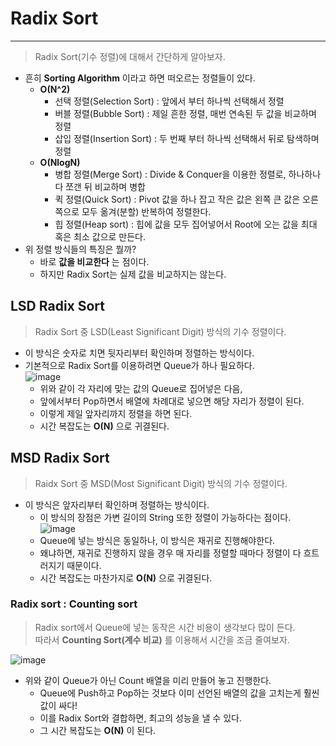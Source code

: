 # Radix Sort
---
> Radix Sort(기수 정렬)에 대해서 간단하게 알아보자.  

- 흔히 __Sorting Algorithm__ 이라고 하면 떠오르는 정렬들이 있다.
  - __O(N^2)__
    - 선택 정렬(Selection Sort) : 앞에서 부터 하나씩 선택해서 정렬
    - 버블 정렬(Bubble Sort) : 제일 흔한 정렬, 매번 연속된 두 값을 비교하며 정렬
    - 삽입 정렬(Insertion Sort) : 두 번째 부터 하나씩 선택해서 뒤로 탐색하며 정렬
  - __O(NlogN)__
    - 병합 정렬(Merge Sort) : Divide & Conquer을 이용한 정렬로, 하나하나 다 쪼갠 뒤 비교하며 병합
    - 퀵 정렬(Quick Sort) : Pivot 값을 하나 잡고 작은 값은 왼쪽 큰 값은 오른쪽으로 모두 옮겨(분할) 반복하여 정렬한다.
    - 힙 정렬(Heap sort) : 힙에 값을 모두 집어넣어서 Root에 오는 값을 최대 혹은 최소 값으로 만든다.
- 위 정렬 방식들의 특징은 뭘까?
  - 바로 __값을 비교한다__ 는 점이다.
  - 하지만 Radix Sort는 실제 값을 비교하지는 않는다.

## LSD Radix Sort
> Radix Sort 중 LSD(Least Significant Digit) 방식의 기수 정렬이다.  
- 이 방식은 숫자로 치면 뒷자리부터 확인하며 정렬하는 방식이다.
- 기본적으로 Radix Sort를 이용하려면 Queue가 하나 필요하다.  
![image](https://user-images.githubusercontent.com/71700079/170820647-98e3c8e3-a26b-4d74-bf91-ce7444470ab2.png)  
  - 위와 같이 각 자리에 맞는 값의 Queue로 집어넣은 다음,
  - 앞에서부터 Pop하면서 배열에 차례대로 넣으면 해당 자리가 정렬이 된다.
  - 이렇게 제일 앞자리까지 정렬을 하면 된다.
  - 시간 복잡도는 __O(N)__ 으로 귀결된다.


## MSD Radix Sort
> Raidx Sort 중 MSD(Most Significant Digit) 방식의 기수 정렬이다.  
- 이 방식은 앞자리부터 확인하며 정렬하는 방식이다.
  - 이 방식의 장점은 가변 길이의 String 또한 정렬이 가능하다는 점이다.  
![image](https://user-images.githubusercontent.com/71700079/170820824-b227f554-7fe6-4218-b81e-31391e4ee6b5.png)  
  - Queue에 넣는 방식은 동일하나, 이 방식은 재귀로 진행해야한다.
  - 왜냐하면, 재귀로 진행하지 않을 경우 매 자리를 정렬할 때마다 정렬이 다 흐트러지기 때문이다.
  - 시간 복잡도는 마찬가지로 __O(N)__ 으로 귀결된다.

### Radix sort : Counting sort
> Radix sort에서 Queue에 넣는 동작은 시간 비용이 생각보다 많이 든다.  
> 따라서 __Counting Sort(계수 비교)__ 를 이용해서 시간을 조금 줄여보자.  

![image](https://user-images.githubusercontent.com/71700079/170820995-a712f494-bfed-4b71-9fa1-b8a4b6aea48b.png)  
- 위와 같이 Queue가 아닌 Count 배열을 미리 만들어 놓고 진행한다.
  - Queue에 Push하고 Pop하는 것보다 이미 선언된 배열의 값을 고치는게 훨씬 값이 싸다!
  - 이를 Radix Sort와 결합하면, 최고의 성능을 낼 수 있다.
  - 그 시간 복잡도는 __O(N)__ 이 된다.

